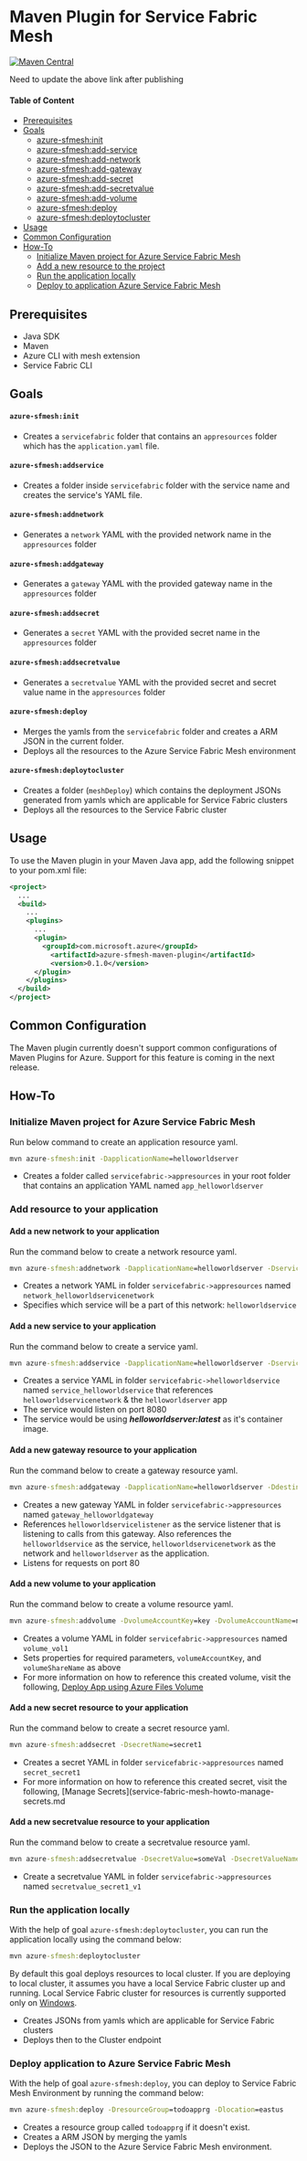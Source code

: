 # Maven Plugin for Service Fabric Mesh

[![Maven Central](https://img.shields.io/maven-central/v/com.microsoft.azure/azure-sfmesh-maven-plugin.svg)]()

Need to update the above link after publishing

#### Table of Content
  - [Prerequisites](#prerequisites)
  - [Goals](#goals)
      - [azure-sfmesh:init](#azure-sfmeshinit)
      - [azure-sfmesh:add-service](#azure-sfmeshaddservice)
      - [azure-sfmesh:add-network](#azure-sfmeshaddnetwork)
      - [azure-sfmesh:add-gateway](#azure-sfmeshaddgateway)
      - [azure-sfmesh:add-secret](#azure-sfmeshaddsecret)
      - [azure-sfmesh:add-secretvalue](#azure-sfmeshaddsecretvalue)
      - [azure-sfmesh:add-volume](#azure-sfmeshaddvolume)
      - [azure-sfmesh:deploy](#azure-sfmeshdeploy)
      - [azure-sfmesh:deploytocluster](#azure-sfmeshdeploytocluster) 
  - [Usage](#usage)
  - [Common Configuration](#common-configuration)
  - [How-To](#how-to)
    - [Initialize Maven project for Azure Service Fabric Mesh](#initialize-maven-project-for-azure-service-fabric-mesh)
    - [Add a new resource to the project](#add-resource-to-your-application)
    - [Run the application locally](#run-the-application-locally)
    - [Deploy to application Azure Service Fabric Mesh](#deploy-applications-to-azure-service-fabric-mesh)

## Prerequisites

- Java SDK
- Maven
- Azure CLI with mesh extension
- Service Fabric CLI

## Goals

#### `azure-sfmesh:init`
- Creates a `servicefabric` folder that contains an `appresources` folder which has the `application.yaml` file. 

#### `azure-sfmesh:addservice`
- Creates a folder inside `servicefabric` folder with the service name and creates the service's YAML file. 

#### `azure-sfmesh:addnetwork`
- Generates a `network` YAML with the provided network name in the `appresources` folder 

#### `azure-sfmesh:addgateway`
- Generates a `gateway` YAML with the provided gateway name in the `appresources` folder 

#### `azure-sfmesh:addsecret`
- Generates a `secret` YAML with the provided secret name in the `appresources` folder 

#### `azure-sfmesh:addsecretvalue`
- Generates a `secretvalue` YAML with the provided secret and secret value name in the `appresources` folder 

#### `azure-sfmesh:deploy`
- Merges the yamls from the `servicefabric` folder and creates a ARM JSON in the current folder.
- Deploys all the resources to the Azure Service Fabric Mesh environment 

#### `azure-sfmesh:deploytocluster`
- Creates a folder (`meshDeploy`) which contains the deployment JSONs generated from yamls which are applicable for Service Fabric clusters
- Deploys all the resources to the Service Fabric cluster
 

## Usage

To use the Maven plugin in your Maven Java app, add the following snippet to your pom.xml file:

```XML
<project>
  ...
  <build>
    ...
    <plugins>
      ...
      <plugin>
        <groupId>com.microsoft.azure</groupId>
          <artifactId>azure-sfmesh-maven-plugin</artifactId>
          <version>0.1.0</version>
      </plugin>
    </plugins>
  </build>
</project>
```

## Common Configuration

The Maven plugin currently doesn't support common configurations of Maven Plugins for Azure. Support for this feature is coming in the next release. 

## How-To

### Initialize Maven project for Azure Service Fabric Mesh
Run below command to create an application resource yaml.

```cmd
mvn azure-sfmesh:init -DapplicationName=helloworldserver
```

- Creates a folder called `servicefabric->appresources` in your root folder that contains an application YAML named `app_helloworldserver`

### Add resource to your application

#### Add a new network to your application
Run the command below to create a network resource yaml. 

```cmd
mvn azure-sfmesh:addnetwork -DapplicationName=helloworldserver -DserviceName=helloworldservice -DnetworkName=helloworldservicenetwork -DnetworkAddressPrefix=10.0.0.4/22
```

- Creates a network YAML in folder `servicefabric->appresources` named `network_helloworldservicenetwork`
- Specifies which service will be a part of this network: `helloworldservice`

#### Add a new service to your application
Run the command below to create a service yaml. 

```cmd
mvn azure-sfmesh:addservice -DapplicationName=helloworldserver -DserviceName=helloworldservice -DimageName=helloworldserver:latest -DlistenerPort=8080 -DnetworkRef=helloworldservicenetwork
```

- Creates a service YAML in folder `servicefabric->helloworldservice` named `service_helloworldservice` that references `helloworldservicenetwork` & the `helloworldserver` app
- The service would listen on port 8080
- The service would be using ***helloworldserver:latest*** as it's container image.

#### Add a new gateway resource to your application
Run the command below to create a gateway resource yaml. 

```cmd
mvn azure-sfmesh:addgateway -DapplicationName=helloworldserver -DdestinationNetwork=helloworldservicenetwork -DgatewayName=helloworldgateway -DlistenerName=helloworldserviceListener -DserviceName=helloworldservice -DsourceNetwork=open -DtcpPort=80
```

- Creates a new gateway YAML in folder `servicefabric->appresources` named `gateway_helloworldgateway`
- References `helloworldservicelistener` as the service listener that is listening to calls from this gateway. Also references the `helloworldservice` as the service, `helloworldservicenetwork` as the network and `helloworldserver` as the application. 
- Listens for requests on port 80

#### Add a new volume to your application
Run the command below to create a volume resource yaml. 

```cmd
mvn azure-sfmesh:addvolume -DvolumeAccountKey=key -DvolumeAccountName=name -DvolumeName=vol1 -DvolumeShareName=share
```

- Creates a volume YAML in folder `servicefabric->appresources` named `volume_vol1`
- Sets properties for required parameters, `volumeAccountKey`, and `volumeShareName` as above
- For more information on how to reference this created volume, visit the following, [Deploy App using Azure Files Volume](service-fabric-mesh-howto-deploy-app-azurefiles-volume.md)

#### Add a new secret resource to your application
Run the command below to create a secret resource yaml. 

```cmd
mvn azure-sfmesh:addsecret -DsecretName=secret1
```

- Creates a secret YAML in folder `servicefabric->appresources` named `secret_secret1`
- For more information on how to reference this created secret, visit the following, [Manage Secrets](service-fabric-mesh-howto-manage-secrets.md

#### Add a new secretvalue resource to your application
Run the command below to create a secretvalue resource yaml. 

```cmd
mvn azure-sfmesh:addsecretvalue -DsecretValue=someVal -DsecretValueName=secret1/v1
```

- Create a secretvalue YAML in folder `servicefabric->appresources` named `secretvalue_secret1_v1`

### Run the application locally

With the help of goal `azure-sfmesh:deploytocluster`, you can run the application locally using the command below:

```cmd
mvn azure-sfmesh:deploytocluster
```

By default this goal deploys resources to local cluster. If you are deploying to local cluster, it assumes you have a local Service Fabric cluster up and running. Local Service Fabric cluster for resources is currently supported only on [Windows](service-fabric-mesh-howto-setup-developer-environment-sdk).

- Creates JSONs from yamls which are applicable for Service Fabric clusters
- Deploys then to the Cluster endpoint

### Deploy application to Azure Service Fabric Mesh

With the help of goal `azure-sfmesh:deploy`, you can deploy to Service Fabric Mesh Environment by running the command below:

```cmd
mvn azure-sfmesh:deploy -DresourceGroup=todoapprg -Dlocation=eastus
```

- Creates a resource group called `todoapprg` if it doesn't exist.
- Creates a ARM JSON by merging the yamls 
- Deploys the JSON to the Azure Service Fabric Mesh environment.